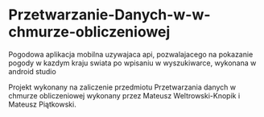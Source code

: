 # Przetwarzanie-Danych-w-w-chmurze-obliczeniowej

Pogodowa aplikacja mobilna uzywajaca api, pozwalajacego na pokazanie pogody w kazdym kraju swiata po wpisaniu w wyszukiwarce, wykonana w android studio 

Projekt wykonany na zaliczenie przedmiotu Przetwarzania danych w chmurze obliczeniowej
wykonany przez Mateusz Weltrowski-Knopik i Mateusz Piątkowski.
